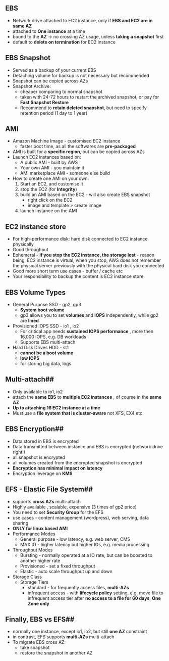 ## EBS

- Network drive attached to EC2 instance, only if **EBS and EC2 are in same AZ**
- attached to **One instance** at a time
- bound to the **AZ** -> no crossing AZ usage, unless **taking a snapshot** first
- default to **delete on termination** for EC2 instance

## EBS Snapshot

- Served as a backup of your current EBS
- Detaching volume for backup is not necessary but recommended 
- Snapshot can be copied across AZs
- Snapshot Archive:
	- cheaper comparing to normal snapshot
	- taken with 24-72 hours to restart the archived snapshot, or pay for **Fast Snapshot Restore**
	- Recommend to **retain deleted snapshot**, but need to specify retention period (1 day to 1 year)

## AMI ##

- Amazon Machine Image - customised EC2 instance
	- faster boot time, as all the softwares are **pre-packaged**
- AMI is built for a **specific region**, but can be copied across AZs
- Launch EC2 instances based on:
	- A public AMI - built by AWS
	- Your own AMI - you maintain it
	- AMI marketplace AMI - someone else build
- How to create one AMI on your own:
	1. Start an EC2, and customise it
	2. stop the EC2 (for **Integrity**)
	3. build an AMI based on the EC2 - will also create EBS snapshot
		 - right click on the EC2 
		 - image and template > create image
	4. launch instance on the AMI

## EC2 instance store

- For high-performance disk: hard disk connected to EC2 instance physically
- Good throughput 
- Ephemeral - **If you stop the EC2 instance, the storage lost** - reason being, EC2 instance is virtual, when you stop, AWS does not remember the physical server previously with the physical hard disk you connected 
- Good more short term use cases - buffer / cache etc
- Your responsibility to backup the content is EC2 instance store

## EBS Volume Types

- General Purpose SSD - gp2, gp3
	- **System boot volume**
	- gp3 allows you to set **volumes** and **IOPS** independently, while gp2 are **lined**
- Provisioned IOPS SSD - io1 , io2
	- For critical app needs **sustained IOPS performance** , more then 16,000 IOPS, e.g. DB workloads
	- Supports EBS multi-attach
- Hard Disk Drives HDD - st1
	- **cannot be a boot volume**
	- **low IOPS**
	- for storing big data, logs

## Multi-attach##

- Only available to io1, io2
- attach the **same EBS** to **multiple EC2 instances** , of course in the **same AZ**
- **Up to attaching 16 EC2 instance at a time**
- Must use a **file system that is cluster-aware** not XFS, EX4 etc

## EBS Encryption##

- Data stored in EBS is encrypted
- Data transmitted between instance and EBS is encrypted (network drive right!)
- all snapshot is encrypted
- all volumes created from the encrypted snapshot is encrypted
- **Encryption has minimal impact on latency**
- Encryption leverage on **KMS**

## EFS - Elastic File System##

- supports **cross AZs** multi-attach
- Highly available , scalable, expensive (3 times of gp2 price)
- You need to set **Security Group** for the EFS
- use cases - content management (wordpress), web serving, data sharing
- **ONLY for linux based AMI**
- Performance Modes
	- General purpose - low latency, e.g. web server, CMS
	- MAX IO - higher latency but higher IOs, e.g. media processing
- Throughput Modes
	- Bursting - normally operated at a IO rate, but can be boosted to another higher rate
	- Provisioned - set a fixed throughput
	- Elastic - auto scale throughput up and down
- Storage Class
	- Storage Tiers
		- standard - for frequently access files, **multi-AZs**
		- infrequent access - with **lifecycle policy** setting, e.g. move file to infrequent access tier after **no access to a file for 60 days**, **One Zone only**

## Finally, EBS vs EFS##

- normally one instance, except io1, io2, but still **one AZ** constraint
- in contrast, EFS supports **multi-AZs** multi-attach
- To migrate EBS cross AZ:
	- take snapshot
	- restore the snapshot in another AZ